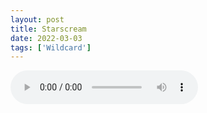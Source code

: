 ```yaml
---
layout: post
title: Starscream
date: 2022-03-03
tags: ['Wildcard']
---
```

<audio controls crossorigin="anonymous" src="https://northerninformation.s3.us-east-2.amazonaws.com/blog/starscream.mp3"></audio><!--x-->